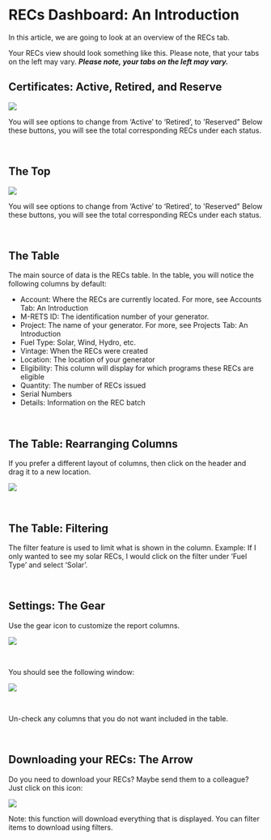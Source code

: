 # RECs Dashboard: An Introduction

In this article, we are going to look at an overview of the RECs tab.

Your RECs view should look something like this. Please note, that your tabs on the left may vary. ***Please note, your tabs on the left may vary.***

## Certificates: Active, Retired, and Reserve
![](https://github.com/mrets/photos/blob/319f58f95e2e034c830f5686ccfab75a6609f8de/Certificate_Tab1.png)

You will see options to change from ‘Active’ to ‘Retired’, to 'Reserved" Below these buttons, you will see the total corresponding RECs under each status.

<br>

## The Top

![](https://github.com/mrets/photos/blob/master/certificates_tab2b.png?raw=true)

You will see options to change from ‘Active’ to ‘Retired’, to 'Reserved" Below these buttons, you will see the total corresponding RECs under each status.

<br>

## The Table

The main source of data is the RECs table. In the table, you will notice the following columns by default:

-   Account: Where the RECs are currently located. For more, see Accounts Tab: An Introduction
-   M-RETS ID: The identification number of your generator.
-   Project: The name of your generator. For more, see Projects Tab: An Introduction
-   Fuel Type: Solar, Wind, Hydro, etc.
-   Vintage: When the RECs were created
-   Location: The location of your generator
-   Eligibility: This column will display for which programs these RECs are eligible
-   Quantity: The number of RECs issued
-   Serial Numbers
-   Details: Information on the REC batch

<br>

## The Table: Rearranging Columns

If you prefer a different layout of columns, then click on the header and drag it to a new location. 

![](https://github.com/mrets/photos/blob/master/certificates_tab3.gif?raw=true)

<br>

## The Table: Filtering

The filter feature is used to limit what is shown in the column. Example: If I only wanted to see my solar RECs, I would click on the filter under ‘Fuel Type’ and select ‘Solar’.

<br>

## Settings: The Gear

Use the gear icon to customize the report columns. 

![](https://github.com/mrets/photos/blob/master/certificates_tab4.png?raw=true)

<br>

You should see the following window:

![](https://github.com/mrets/photos/blob/76fccc45e375b4f799bc72ddd367c7eb00116fbf/Certificate_Tab_5_B.2.png)

<br>

Un-check any columns that you do not want included in the table.

<br>

## Downloading your RECs: The Arrow

Do you need to download your RECs? Maybe send them to a colleague? Just click on this icon:

![](https://github.com/mrets/photos/blob/4aa794fd825612352505b8406cb2aac23ff8798f/Certificate_Tab_6.2.png)

Note: this function will download everything that is displayed. You can filter items to download using filters. 
